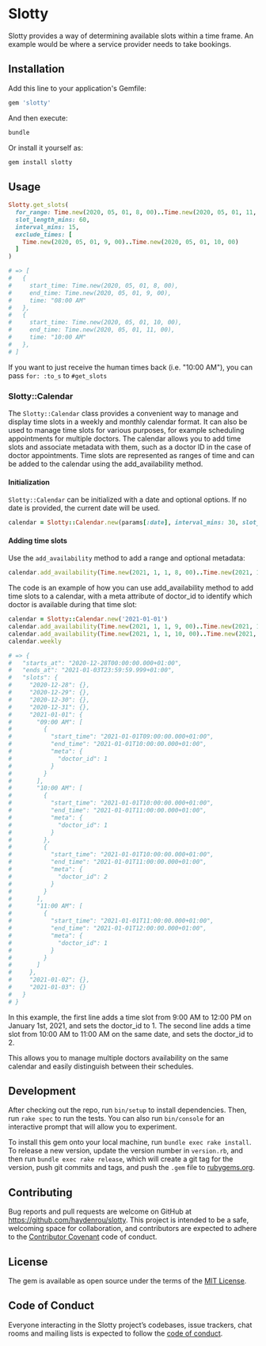 # Slotty

Slotty provides a way of determining available slots within a time frame. An example would be where a service provider needs to take bookings.

## Installation

Add this line to your application's Gemfile:

```ruby
gem 'slotty'
```

And then execute:
```ruby
bundle
```

Or install it yourself as:

```ruby
gem install slotty
```

## Usage

```ruby
Slotty.get_slots(
  for_range: Time.new(2020, 05, 01, 8, 00)..Time.new(2020, 05, 01, 11, 00),
  slot_length_mins: 60,
  interval_mins: 15,
  exclude_times: [
    Time.new(2020, 05, 01, 9, 00)..Time.new(2020, 05, 01, 10, 00)
  ]
)

# => [
#   {
#     start_time: Time.new(2020, 05, 01, 8, 00),
#     end_time: Time.new(2020, 05, 01, 9, 00),
#     time: "08:00 AM"
#   },
#   {
#     start_time: Time.new(2020, 05, 01, 10, 00),
#     end_time: Time.new(2020, 05, 01, 11, 00),
#     time: "10:00 AM"
#   },
# ]
```

If you want to just receive the human times back (i.e. "10:00 AM"), you can pass `for: :to_s` to `#get_slots`

### Slotty::Calendar

The `Slotty::Calendar` class provides a convenient way to manage and display time slots in a weekly and monthly calendar format. It can also be used to manage time slots for various purposes, for example scheduling appointments for multiple doctors. The calendar allows you to add time slots and associate metadata with them, such as a doctor ID in the case of doctor appointments. Time slots are represented as ranges of time and can be added to the calendar using the add_availability method.

#### Initialization

`Slotty::Calendar` can be initialized with a date and optional options. If no date is provided, the current date will be used.

```ruby
calendar = Slotty::Calendar.new(params[:date], interval_mins: 30, slot_length_mins: 30)
```

#### Adding time slots

Use the `add_availability` method to add a range and optional metadata:

```ruby
calendar.add_availability(Time.new(2021, 1, 1, 8, 00)..Time.new(2021, 1, 1, 17, 00), { venue_id: 658, employee_id: 344 })
```

The code is an example of how you can use add_availability method to add time slots to a calendar, with a meta attribute of doctor_id to identify which doctor is available during that time slot:

```ruby
calendar = Slotty::Calendar.new('2021-01-01')
calendar.add_availability(Time.new(2021, 1, 1, 9, 00)..Time.new(2021, 1, 1, 12, 00), { doctor_id: 1 })
calendar.add_availability(Time.new(2021, 1, 1, 10, 00)..Time.new(2021, 1, 1, 11, 00), { doctor_id: 2 })
calendar.weekly

# => {
#   "starts_at": "2020-12-28T00:00:00.000+01:00",
#   "ends_at": "2021-01-03T23:59:59.999+01:00",
#   "slots": {
#     "2020-12-28": {},
#     "2020-12-29": {},
#     "2020-12-30": {},
#     "2020-12-31": {},
#     "2021-01-01": {
#       "09:00 AM": [
#         {
#           "start_time": "2021-01-01T09:00:00.000+01:00",
#           "end_time": "2021-01-01T10:00:00.000+01:00",
#           "meta": {
#             "doctor_id": 1
#           }
#         }
#       ],
#       "10:00 AM": [
#         {
#           "start_time": "2021-01-01T10:00:00.000+01:00",
#           "end_time": "2021-01-01T11:00:00.000+01:00",
#           "meta": {
#             "doctor_id": 1
#           }
#         },
#         {
#           "start_time": "2021-01-01T10:00:00.000+01:00",
#           "end_time": "2021-01-01T11:00:00.000+01:00",
#           "meta": {
#             "doctor_id": 2
#           }
#         }
#       ],
#       "11:00 AM": [
#         {
#           "start_time": "2021-01-01T11:00:00.000+01:00",
#           "end_time": "2021-01-01T12:00:00.000+01:00",
#           "meta": {
#             "doctor_id": 1
#           }
#         }
#       ]
#     },
#     "2021-01-02": {},
#     "2021-01-03": {}
#   }
# }
```

In this example, the first line adds a time slot from 9:00 AM to 12:00 PM on January 1st, 2021, and sets the doctor_id to 1. The second line adds a time slot from 10:00 AM to 11:00 AM on the same date, and sets the doctor_id to 2.

This allows you to manage multiple doctors availability on the same calendar and easily distinguish between their schedules.

## Development

After checking out the repo, run `bin/setup` to install dependencies. Then, run `rake spec` to run the tests. You can also run `bin/console` for an interactive prompt that will allow you to experiment.

To install this gem onto your local machine, run `bundle exec rake install`. To release a new version, update the version number in `version.rb`, and then run `bundle exec rake release`, which will create a git tag for the version, push git commits and tags, and push the `.gem` file to [rubygems.org](https://rubygems.org).

## Contributing

Bug reports and pull requests are welcome on GitHub at <https://github.com/haydenrou/slotty>. This project is intended to be a safe, welcoming space for collaboration, and contributors are expected to adhere to the [Contributor Covenant](http://contributor-covenant.org) code of conduct.

## License

The gem is available as open source under the terms of the [MIT License](https://opensource.org/licenses/MIT).

## Code of Conduct

Everyone interacting in the Slotty project’s codebases, issue trackers, chat rooms and mailing lists is expected to follow the [code of conduct](https://github.com/haydenrou/slotty/blob/master/CODE_OF_CONDUCT.md).
